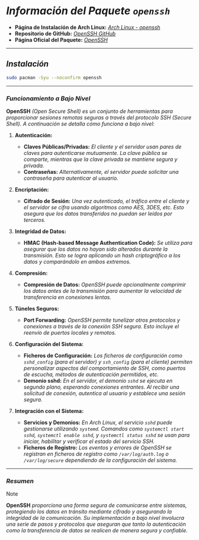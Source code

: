 <!-- Autor: Daniel Benjamin Perez Morales -->
<!-- GitHub: https://github.com/D4nitrix13 -->
<!-- Gitlab: https://gitlab.com/D4nitrix13 -->
<!-- Correo electrónico: danielperezdev@proton.me -->

# ***Información del Paquete `openssh`***

- **Página de Instalación de Arch Linux:** *[Arch Linux - openssh](https://archlinux.org/packages/core/x86_64/openssh/ "https://archlinux.org/packages/core/x86_64/openssh/")*
- **Repositorio de GitHub:** *[OpenSSH GitHub](https://github.com/openssh/openssh-portable "https://github.com/openssh/openssh-portable")*
- **Página Oficial del Paquete:** *[OpenSSH](https://www.openssh.com/ "https://www.openssh.com/")*

---

## ***Instalación***

```bash
sudo pacman -Syu --noconfirm openssh
```

---

### ***Funcionamiento a Bajo Nivel***

**OpenSSH** *(Open Secure Shell) es un conjunto de herramientas para proporcionar sesiones remotas seguras a través del protocolo SSH (Secure Shell). A continuación se detalla cómo funciona a bajo nivel:*

1. **Autenticación:**
   - **Claves Públicas/Privadas:** *El cliente y el servidor usan pares de claves para autenticarse mutuamente. La clave pública se comparte, mientras que la clave privada se mantiene segura y privada.*
   - **Contraseñas:** *Alternativamente, el servidor puede solicitar una contraseña para autenticar al usuario.*

2. **Encriptación:**
   - **Cifrado de Sesión:** *Una vez autenticado, el tráfico entre el cliente y el servidor se cifra usando algoritmos como AES, 3DES, etc. Esto asegura que los datos transferidos no puedan ser leídos por terceros.*

3. **Integridad de Datos:**
   - **HMAC (Hash-based Message Authentication Code):** *Se utiliza para asegurar que los datos no hayan sido alterados durante la transmisión. Esto se logra aplicando un hash criptográfico a los datos y comparándolo en ambos extremos.*

4. **Compresión:**
   - **Compresión de Datos:** *OpenSSH puede opcionalmente comprimir los datos antes de la transmisión para aumentar la velocidad de transferencia en conexiones lentas.*

5. **Túneles Seguros:**
   - **Port Forwarding:** *OpenSSH permite tunelizar otros protocolos y conexiones a través de la conexión SSH segura. Esto incluye el reenvío de puertos locales y remotos.*

6. **Configuración del Sistema:**
   - **Ficheros de Configuración:** *Los ficheros de configuración como `sshd_config` (para el servidor) y `ssh_config` (para el cliente) permiten personalizar aspectos del comportamiento de SSH, como puertos de escucha, métodos de autenticación permitidos, etc.*
   - **Demonio sshd:** *En el servidor, el demonio `sshd` se ejecuta en segundo plano, esperando conexiones entrantes. Al recibir una solicitud de conexión, autentica al usuario y establece una sesión segura.*

7. **Integración con el Sistema:**
   - **Servicios y Demonios:** *En Arch Linux, el servicio `sshd` puede gestionarse utilizando `systemd`. Comandos como `systemctl start sshd`, `systemctl enable sshd`, y `systemctl status sshd` se usan para iniciar, habilitar y verificar el estado del servicio SSH.*
   - **Ficheros de Registro:** *Los eventos y errores de OpenSSH se registran en ficheros de registro como `/var/log/auth.log` o `/var/log/secure` dependiendo de la configuración del sistema.*

---

### ***Resumen***

> [!NOTE]
> **OpenSSH** *proporciona una forma segura de comunicarse entre sistemas, protegiendo los datos en tránsito mediante cifrado y asegurando la integridad de la comunicación. Su implementación a bajo nivel involucra una serie de pasos y protocolos que aseguran que tanto la autenticación como la transferencia de datos se realicen de manera segura y confiable.*
